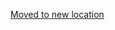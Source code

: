 [Moved to new location](https://github.com/DataTalksClub/machine-learning-zoomcamp/blob/master/cohorts/2022/08-deep-learning/homework.md)